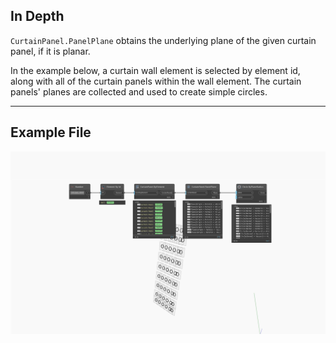 ## In Depth
`CurtainPanel.PanelPlane` obtains the underlying plane of the given curtain panel, if it is planar.

In the example below, a curtain wall element is selected by element id, along with all of the curtain panels within the wall element. The curtain panels' planes are collected and used to create simple circles.
___
## Example File

![CurtainPanel.PanelPlane](./Revit.Elements.CurtainPanel.PanelPlane_img.jpg)